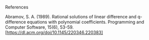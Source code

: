 References


Abramov, S. A. (1989). Rational solutions of linear difference and q-difference equations with polynomial coefficients. Programming and Computer Software, 15(6), 53-59. [https://dl.acm.org/doi/10.1145/220346.220383]
